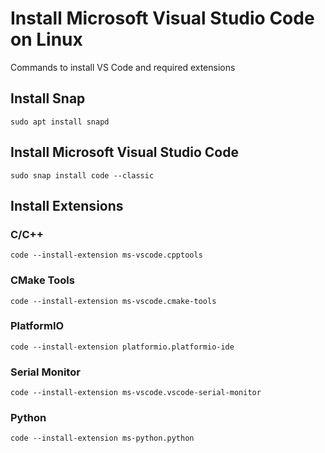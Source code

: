 # Install Microsoft Visual Studio Code on Linux
Commands to install VS Code and required extensions
## Install Snap
```sudo apt install snapd```
## Install Microsoft Visual Studio Code
```sudo snap install code --classic```

## Install Extensions
### C/C++
```code --install-extension ms-vscode.cpptools```
### CMake Tools
```code --install-extension ms-vscode.cmake-tools```
### PlatformIO
```code --install-extension platformio.platformio-ide```
### Serial Monitor
```code --install-extension ms-vscode.vscode-serial-monitor```
### Python
```code --install-extension ms-python.python```
